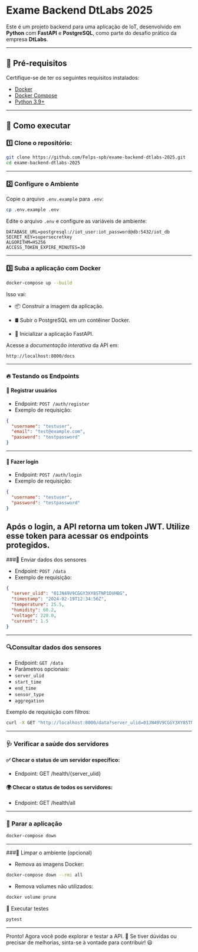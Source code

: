 # Exame Backend DtLabs 2025

Este é um projeto backend para uma aplicação de IoT, desenvolvido em **Python** com **FastAPI** e **PostgreSQL**, como parte do desafio prático da empresa **DtLabs**.

---

## 📌 Pré-requisitos

Certifique-se de ter os seguintes requisitos instalados:

- [Docker](https://www.docker.com/)
- [Docker Compose](https://docs.docker.com/compose/)
- [Python 3.9+](https://www.python.org/)

---

## 🚀 Como executar

### 1️⃣ Clone o repositório:
```bash
git clone https://github.com/Felps-spb/exame-backend-dtlabs-2025.git
cd exame-backend-dtlabs-2025
```
---

### 2️⃣ Configure o Ambiente  

Copie o arquivo `.env.example` para `.env`:  
```bash
cp .env.example .env
```

Edite o arquivo `.env` e configure as variáveis de ambiente:
```env
DATABASE_URL=postgresql://iot_user:iot_password@db:5432/iot_db
SECRET_KEY=supersecretkey
ALGORITHM=HS256
ACCESS_TOKEN_EXPIRE_MINUTES=30
```
---
### 3️⃣ Suba a aplicação com Docker
```bash
docker-compose up --build
```

Isso vai:

- 📦 Construir a imagem da aplicação.

- 🛢️ Subir o PostgreSQL em um contêiner Docker.

- 🚀 Inicializar a aplicação FastAPI.

Acesse a *documentação interativa* da API em:

```
http://localhost:8000/docs
```
---

### 🔥 Testando os Endpoints
#### 📝 Registrar usuários
- Endpoint: `POST /auth/register`
- Exemplo de requisição:
  
```json
{
  "username": "testuser",
  "email": "test@example.com",
  "password": "testpassword"
}
```
---
#### 🔑 Fazer login
- Endpoint: `POST /auth/login`
- Exemplo de requisição:
  
```json
{
  "username": "testuser",
  "password": "testpassword"
}
```
Após o login, a API retorna um token JWT. Utilize esse token para acessar os endpoints protegidos.
---

###📡 Enviar dados dos sensores
- Endpoint: `POST /data`
- Exemplo de requisição:
  
```json
{
  "server_ulid": "01JN49V9CGGY3XY8STNP1DVHBG",
  "timestamp": "2024-02-19T12:34:56Z",
  "temperature": 25.5,
  "humidity": 60.2,
  "voltage": 220.0,
  "current": 1.5
}
```
---
### 🔍Consultar dados dos sensores
- Endpoint: `GET /data`
- Parâmetros opcionais:
- `server_ulid`
- `start_time`
- `end_time`
- `sensor_type`
- `aggregation`
  
Exemplo de requisição com filtros:
```bash
curl -X GET "http://localhost:8000/data?server_ulid=01JN49V9CGGY3XY8STNP1DVHBG&start_time=2024-02-19T00:00:00Z&end_time=2024-02-19T23:59:59Z" -H "Authorization: Bearer <TOKEN>"
```
---
### 🩺 Verificar a saúde dos servidores
#### ✅ Checar o status de um servidor específico:
- Endpoint: GET /health/{server_ulid}
#### 🌍 Checar o status de todos os servidores:
- Endpoint: GET /health/all

---
### 🛑 Parar a aplicação

```bash
docker-compose down
```
---
###🧹 Limpar o ambiente (opcional)

- Remova as imagens Docker:
```bash
docker-compose down --rmi all
```
- Remova volumes não utilizados:
```bash
docker volume prune
```
🧪 Executar testes
```bash
pytest
```
---

Pronto! Agora você pode explorar e testar a API. 🚀
Se tiver dúvidas ou precisar de melhorias, sinta-se à vontade para contribuir! 😃
  
